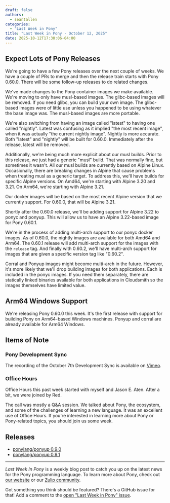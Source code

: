 ```yaml
---
draft: false
authors:
  - seantallen
categories:
  - "Last Week in Pony"
title: "Last Week in Pony - October 12, 2025"
date: 2025-10-12T17:30:06-04:00
---
```


<!-- more -->

## Expect Lots of Pony Releases

We're going to have a few Pony releases over the next couple of weeks. We have a couple of PRs to merge and then the release train starts with Pony 0.60.0. There will be some follow-up releases to do related changes.

We've made changes to the Pony container images we make available. We're moving to only have musl-based images. The glibc-based images will be removed. If you need glibc, you can build your own image. The glibc-based images were of little use unless you happened to be using whatever the base image was. The musl-based images are more portable.

We're also switching from having an image called "latest" to having one called "nightly". Latest was confusing as it implied "the most recent image", when it was actually "the current nightly image". Nightly is more accurate. Both "latest" and "nightly" will be built for 0.60.0. Immediately after the release, latest will be removed.

Additionally, we're being much more explicit about our musl builds. Prior to this release, we just had a generic "musl" build. That was normally fine, but sometimes it wasn't. All our musl builds are currently based on Alpine Linux. Occasionally, there are breaking changes in Alpine that cause problems when treating musl as a generic target. To address this, we'll have builds for specific Alpine versions. On Amd64, we're starting with Alpine 3.20 and 3.21. On Arm64, we're starting with Alpine 3.21.

Our docker images will be based on the most recent Alpine version that we currently support. For 0.60.0, that will be Alpine 3.21.

Shortly after the 0.60.0 release, we'll be adding support for Alpine 3.22 to ponyc and ponyup. This will allow us to have an Alpine 3.22-based image for Pony 0.60.1.

We're in the process of adding multi-arch support to our ponyc docker images. As of 0.60.0, the nightly images are available for both Amd64 and Arm64. The 0.60.1 release will add multi-arch support for the images with the `release` tag. And finally with 0.60.2, we'll have multi-arch support for images that are given a specific version tag like "0.60.2".

Corral and Ponyup images might become multi-arch in the future. However, it's more likely that we'll drop building images for both applications. Each is included in the ponyc images. If you need them separately, there are statically linked binaries available for both applications in Cloudsmith so the images themselves have limited value.

## Arm64 Windows Support

We're releasing Pony 0.60.0 this week. It's the first release with support for building Pony on Arm64-based Windows machines. Ponyup and corral are already available for Arm64 Windows.

## Items of Note

### Pony Development Sync

The recording of the October 7th Development Sync is available on [Vimeo](https://vimeo.com/1125334905).

### Office Hours

Office Hours this past week started with myself and Jason E. Aten. After a bit, we were joined by Red.

The call was mostly a Q&A session. We talked about Pony, the ecosystem, and some of the challenges of learning a new language. It was an excellent use of Office Hours. If you're interested in learning more about Pony or Pony-related topics, you should join us some week.

## Releases

- [ponylang/ponyup 0.9.0](https://github.com/ponylang/ponyup/releases/tag/0.9.0)
- [ponylang/ponyup 0.9.1](https://github.com/ponylang/ponyup/releases/tag/0.9.1)

---

_Last Week In Pony_ is a weekly blog post to catch you up on the latest news for the Pony programming language. To learn more about Pony, check out [our website](https://ponylang.io) or our [Zulip community](https://ponylang.zulipchat.com).

Got something you think should be featured? There's a GitHub issue for that! Add a comment to the [open "Last Week in Pony" issue](https://github.com/ponylang/ponylang.github.io/issues?q=is%3Aissue+is%3Aopen+label%3Alast-week-in-pony).
